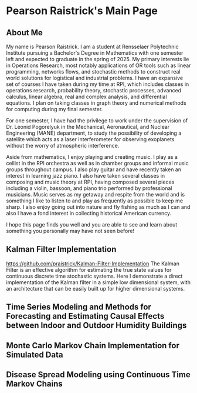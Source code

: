 # Pearson Raistrick's Main Page 

## About Me
My name is Pearson Raistrick. I am a student at Rensselaer Polytechnic Institute pursuing a Bachelor's Degree in Mathematics with one semester left and expected to graduate in the spring of 2025. My primary interests lie in Operations Research, most notably applications of OR tools such as linear programming, networks flows, and stochastic methods to construct real world solutions for logistical and industrial problems. I have an expansive set of courses I have taken during my time at RPI, which includes classes in operations research, probability theory, stochastic processes, advanced calculus, linear algebra, real and complex analysis, and differential equations. I plan on taking classes in graph theory and numerical methods for computing during my final semester.  

For one semester, I have had the privilege to work under the supervision of Dr. Leonid Pogorelyuk in the Mechanical, Aeronautical, and Nuclear Engineering (MANE) department, to study the possibility of developing a satellite which acts as a laser interferometer for observing exoplanets without the worry of atmospheric interference. 

Aside from mathematics, I enjoy playing and creating music. I play as a cellist in the RPI orchestra as well as in chamber groups and informal music groups throughout campus. I also play guitar and have recently taken an interest in learning jazz piano. I also have taken several classes in composing and music theory at RPI, having composed several pieces including a violin, bassoon, and piano trio performed by professional musicians. Music serves as my getaway and respite from the world and is something I like to listen to and play as frequently as possible to keep me sharp. I also enjoy going out into nature and fly fishing as much as I can and also I have a fond interest in collecting historical American currency. 

I hope this page finds you well and you are able to see and learn about something you personally may have not seen before!




## Kalman Filter Implementation
https://github.com/praistrick/Kalman-Filter-Implementation
The Kalman Filter is an effective algorithm for estimating the true state values for continuous discrete time stochastic systems. Here I demonstrate a direct implementation of the Kalman filter in a simple low dimensional system, with an architecture that can be easily built up for higher dimensional systems.

## Time Series Modeling and Methods for Forecasting and Estimating Causal Effects between Indoor and Outdoor Humidity Buildings

## Monte Carlo Markov Chain Implementation for Simulated Data 

## Disease Spread Modeling using Continuous Time Markov Chains
